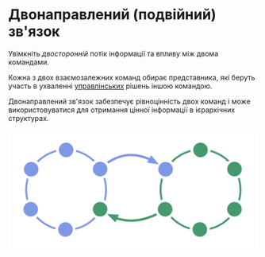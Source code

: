# Двонаправлений (подвійний) зв'язок

<summary>
Увімкніть <em>двосторонній</em> потік інформації та впливу між двома командами.
</summary>

Кожна з двох взаємозалежних команд обирає представника, які беруть участь в ухваленні [управлінських](glossary:governance) рішень іншою командою.

Двонаправлений зв'язок забезпечує рівноцінність двох команд і може використовуватися для отримання цінної інформації в ієрархічних структурах.

![Двонаправлений (подвійний) зв'язок двох кіл](img/structural-patterns/double-link.png)